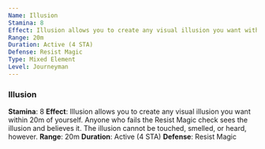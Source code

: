 ```yaml
---
Name: Illusion
Stamina: 8
Effect: Illusion allows you to create any visual illusion you want within 20m of yourself. Anyone who fails the Resist Magic check sees the illusion and believes it. The illusion cannot be touched, smelled, or heard, however.
Range: 20m
Duration: Active (4 STA)
Defense: Resist Magic
Type: Mixed Element
Level: Journeyman
---
```


### Illusion
**Stamina**: 8
**Effect**: Illusion allows you to create any visual illusion you want within 20m of yourself. Anyone who fails the Resist Magic check sees the illusion and believes it. The illusion cannot be touched, smelled, or heard, however.
**Range**: 20m
**Duration**: Active (4 STA)
**Defense**: Resist Magic